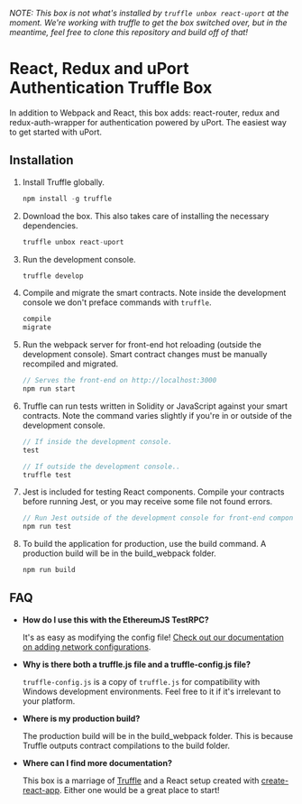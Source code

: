 _NOTE: This box is not what's installed by `truffle unbox react-uport` at the moment.  We're working with truffle to get the box switched over, but in the meantime, feel free to clone this repository and build off of that!_

# React, Redux and uPort Authentication Truffle Box

In addition to Webpack and React, this box adds: react-router, redux and redux-auth-wrapper for authentication powered by uPort. The easiest way to get started with uPort.

## Installation

1. Install Truffle globally.
    ```javascript
    npm install -g truffle
    ```

2. Download the box. This also takes care of installing the necessary dependencies.
    ```javascript
    truffle unbox react-uport
    ```

3. Run the development console.
    ```javascript
    truffle develop
    ```

4. Compile and migrate the smart contracts. Note inside the development console we don't preface commands with `truffle`.
    ```javascript
    compile
    migrate
    ```

5. Run the webpack server for front-end hot reloading (outside the development console). Smart contract changes must be manually recompiled and migrated.
    ```javascript
    // Serves the front-end on http://localhost:3000
    npm run start
    ```

6. Truffle can run tests written in Solidity or JavaScript against your smart contracts. Note the command varies slightly if you're in or outside of the development console.
    ```javascript
    // If inside the development console.
    test

    // If outside the development console..
    truffle test
    ```

7. Jest is included for testing React components. Compile your contracts before running Jest, or you may receive some file not found errors.
    ```javascript
    // Run Jest outside of the development console for front-end component tests.
    npm run test
    ```

8. To build the application for production, use the build command. A production build will be in the build_webpack folder.
    ```javascript
    npm run build
    ```

## FAQ

* __How do I use this with the EthereumJS TestRPC?__

    It's as easy as modifying the config file! [Check out our documentation on adding network configurations](http://truffleframework.com/docs/advanced/configuration#networks).

* __Why is there both a truffle.js file and a truffle-config.js file?__

    `truffle-config.js` is a copy of `truffle.js` for compatibility with Windows development environments. Feel free to it if it's irrelevant to your platform.

* __Where is my production build?__

    The production build will be in the build_webpack folder. This is because Truffle outputs contract compilations to the build folder.

* __Where can I find more documentation?__

    This box is a marriage of [Truffle](http://truffleframework.com/) and a React setup created with [create-react-app](https://github.com/facebookincubator/create-react-app/blob/master/packages/react-scripts/template/README.md). Either one would be a great place to start!

